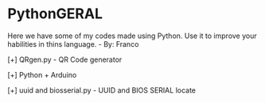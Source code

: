 # PythonGERAL
Here we have some of my codes made using Python. Use it to improve your habilities in thins language. - By: Franco

[+] QRgen.py - QR Code generator

[+] Python + Arduino 

[+] uuid and biosserial.py - UUID and BIOS SERIAL locate
